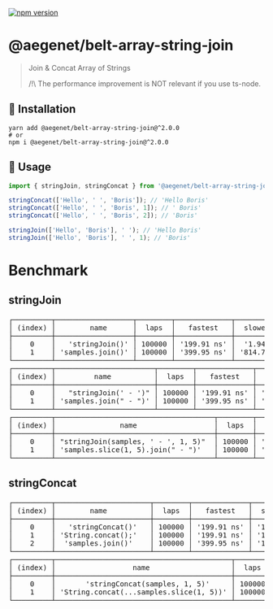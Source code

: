[![npm version](https://img.shields.io/npm/v/@aegenet/belt-array-string-join.svg)](https://www.npmjs.com/package/@aegenet/belt-array-string-join)
<br>

# @aegenet/belt-array-string-join

> Join & Concat Array of Strings
>
> /!\ The performance improvement is NOT relevant if you use ts-node.

## 💾 Installation

```shell
yarn add @aegenet/belt-array-string-join@^2.0.0
# or
npm i @aegenet/belt-array-string-join@^2.0.0
```

## 📝 Usage

```typescript
import { stringJoin, stringConcat } from '@aegenet/belt-array-string-join';

stringConcat(['Hello', ' ', 'Boris']); // 'Hello Boris'
stringConcat(['Hello', ' ', 'Boris', 1]); // ' Boris'
stringConcat(['Hello', ' ', 'Boris', 2]); // 'Boris'

stringJoin(['Hello', 'Boris'], ' '); // 'Hello Boris'
stringJoin(['Hello', 'Boris'], ' ', 1); // 'Boris'
```

# Benchmark

## stringJoin

<pre>
┌─────────┬──────────────────┬────────┬─────────────┬─────────────┬─────────────┬─────────────┬─────────────┬─────────────┬─────────┬────────────┐
│ (index) │        name      │  laps  │   fastest   │  slowest    │   average   │    p50 <    │     p75     │     p90     │ ratio % │  duration  │
├─────────┼──────────────────┼────────┼─────────────┼─────────────┼─────────────┼─────────────┼─────────────┼─────────────┼─────────┼────────────┤
│    0    │   'stringJoin()' │ 100000 │ '199.91 ns' │  '1.94 ms'  │ '398.16 ns' │ '300.05 ns' │ '300.05 ns' │ '400.07 ns' │ '0.00'  │ '39.82 ms' │
│    1    │ 'samples.join()' │ 100000 │ '399.95 ns' │ '814.70 μs' │ '506.69 ns' │ '400.07 ns' │ '499.96 ns' │ '599.98 ns' │ '49.98' │ '50.67 ms' │
└─────────┴──────────────────┴────────┴─────────────┴─────────────┴─────────────┴─────────────┴─────────────┴─────────────┴─────────┴────────────┘
┌─────────┬───────────────────────┬────────┬─────────────┬───────────┬─────────────┬─────────────┬─────────────┬─────────────┬─────────┬────────────┐
│ (index) │         name          │  laps  │   fastest   │  slowest  │   average   │    p50 <    │     p75     │     p90     │ ratio % │  duration  │
├─────────┼───────────────────────┼────────┼─────────────┼───────────┼─────────────┼─────────────┼─────────────┼─────────────┼─────────┼────────────┤
│    0    │   "stringJoin(' - ')" │ 100000 │ '199.91 ns' │ '1.27 ms' │ '479.39 ns' │ '300.05 ns' │ '300.05 ns' │ '399.95 ns' │ '0.00'  │ '47.94 ms' │
│    1    │ 'samples.join(" - ")' │ 100000 │ '399.95 ns' │ '1.21 ms' │ '487.71 ns' │ '499.96 ns' │ '499.96 ns' │ '500.08 ns' │ '49.99' │ '48.77 ms' │
└─────────┴───────────────────────┴────────┴─────────────┴───────────┴─────────────┴─────────────┴─────────────┴─────────────┴─────────┴────────────┘
┌─────────┬─────────────────────────────────────┬────────┬─────────────┬───────────┬─────────────┬─────────────┬─────────────┬─────────────┬─────────┬────────────┐
│ (index) │               name                  │  laps  │   fastest   │  slowest  │   average   │    p50 <    │     p75     │     p90     │ ratio % │  duration  │
├─────────┼─────────────────────────────────────┼────────┼─────────────┼───────────┼─────────────┼─────────────┼─────────────┼─────────────┼─────────┼────────────┤
│    0    │ "stringJoin(samples, ' - ', 1, 5)"  │ 100000 │ '199.91 ns' │ '1.39 ms' │ '372.70 ns' │ '300.05 ns' │ '300.05 ns' │ '399.95 ns' │ '0.00'  │ '37.27 ms' │
│    1    │ 'samples.slice(1, 5).join(" - ")'   │ 100000 │ '299.93 ns' │ '1.50 ms' │ '563.11 ns' │ '400.07 ns' │ '499.96 ns' │ '500.08 ns' │ '40.00' │ '56.31 ms' │
└─────────┴─────────────────────────────────────┴────────┴─────────────┴───────────┴─────────────┴─────────────┴─────────────┴─────────────┴─────────┴────────────┘
</pre>

## stringConcat


<pre>
┌─────────┬──────────────────────┬────────┬─────────────┬───────────┬─────────────┬─────────────┬─────────────┬─────────────┬─────────┬────────────┐
│ (index) │        name          │  laps  │   fastest   │  slowest  │   average   │    p50 <    │     p75     │     p90     │ ratio % │  duration  │
├─────────┼──────────────────────┼────────┼─────────────┼───────────┼─────────────┼─────────────┼─────────────┼─────────────┼─────────┼────────────┤
│    0    │   'stringConcat()'   │ 100000 │ '199.91 ns' │ '1.25 ms' │ '324.42 ns' │ '299.93 ns' │ '300.05 ns' │ '300.05 ns' │ '0.00'  │ '32.44 ms' │
│    1    │ 'String.concat();'   │ 100000 │ '199.91 ns' │ '1.51 ms' │ '396.50 ns' │ '300.05 ns' │ '300.05 ns' │ '399.95 ns' │ '11.11' │ '39.65 ms' │
│    2    │  'samples.join()'    │ 100000 │ '399.95 ns' │ '1.29 ms' │ '524.82 ns' │ '400.07 ns' │ '499.96 ns' │ '500.08 ns' │ '55.56' │ '52.48 ms' │
└─────────┴──────────────────────┴────────┴─────────────┴───────────┴─────────────┴─────────────┴─────────────┴─────────────┴─────────┴────────────┘
┌─────────┬─────────────────────────────────────────┬────────┬─────────────┬───────────┬─────────────┬─────────────┬─────────────┬─────────────┬─────────┬────────────┐
│ (index) │                  name                   │  laps  │   fastest   │  slowest  │   average   │    p50 <    │     p75     │     p90     │ ratio % │  duration  │
├─────────┼─────────────────────────────────────────┼────────┼─────────────┼───────────┼─────────────┼─────────────┼─────────────┼─────────────┼─────────┼────────────┤
│    0    │       'stringConcat(samples, 1, 5)'     │ 100000 │ '199.91 ns' │ '1.58 ms' │ '381.89 ns' │ '299.93 ns' │ '300.05 ns' │ '399.95 ns' │ '0.00'  │ '38.19 ms' │
│    1    │ 'String.concat(...samples.slice(1, 5))' │ 100000 │ '199.91 ns' │ '1.75 ms' │ '471.22 ns' │ '300.05 ns' │ '399.95 ns' │ '400.07 ns' │ '10.01' │ '47.12 ms' │
└─────────┴─────────────────────────────────────────┴────────┴─────────────┴───────────┴─────────────┴─────────────┴─────────────┴─────────────┴─────────┴────────────┘
</pre>
